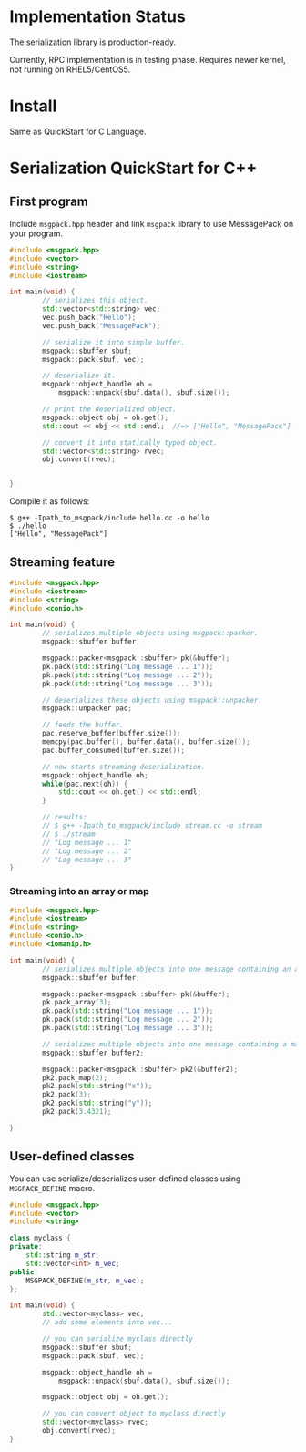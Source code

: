 # Implementation Status

The serialization library is production-ready.

Currently, RPC implementation is in testing phase. Requires newer kernel, not running on RHEL5/CentOS5.

# Install

Same as QuickStart for C Language.

# Serialization QuickStart for C+\+

## First program

Include `msgpack.hpp` header and link `msgpack` library to use MessagePack on your program.

```cpp
#include <msgpack.hpp>
#include <vector>
#include <string>
#include <iostream>

int main(void) {
        // serializes this object.
        std::vector<std::string> vec;
        vec.push_back("Hello");
        vec.push_back("MessagePack");

        // serialize it into simple buffer.
        msgpack::sbuffer sbuf;
        msgpack::pack(sbuf, vec);

        // deserialize it.
        msgpack::object_handle oh =
            msgpack::unpack(sbuf.data(), sbuf.size());

        // print the deserialized object.
        msgpack::object obj = oh.get();
        std::cout << obj << std::endl;  //=> ["Hello", "MessagePack"]

        // convert it into statically typed object.
        std::vector<std::string> rvec;
        obj.convert(rvec);


}
```

Compile it as follows:

```
$ g++ -Ipath_to_msgpack/include hello.cc -o hello
$ ./hello
["Hello", "MessagePack"]
```

## Streaming feature

```cpp
#include <msgpack.hpp>
#include <iostream>
#include <string>
#include <conio.h>

int main(void) {
        // serializes multiple objects using msgpack::packer.
        msgpack::sbuffer buffer;

        msgpack::packer<msgpack::sbuffer> pk(&buffer);
        pk.pack(std::string("Log message ... 1"));
        pk.pack(std::string("Log message ... 2"));
        pk.pack(std::string("Log message ... 3"));

        // deserializes these objects using msgpack::unpacker.
        msgpack::unpacker pac;

        // feeds the buffer.
        pac.reserve_buffer(buffer.size());
        memcpy(pac.buffer(), buffer.data(), buffer.size());
        pac.buffer_consumed(buffer.size());

        // now starts streaming deserialization.
        msgpack::object_handle oh;
        while(pac.next(oh)) {
            std::cout << oh.get() << std::endl;
        }

        // results:
        // $ g++ -Ipath_to_msgpack/include stream.cc -o stream
        // $ ./stream
        // "Log message ... 1"
        // "Log message ... 2"
        // "Log message ... 3"
}
```

### Streaming into an array or map

```cpp
#include <msgpack.hpp>
#include <iostream>
#include <string>
#include <conio.h>
#include <iomanip.h>

int main(void) {
        // serializes multiple objects into one message containing an array using msgpack::packer.
        msgpack::sbuffer buffer;

        msgpack::packer<msgpack::sbuffer> pk(&buffer);
        pk.pack_array(3);
        pk.pack(std::string("Log message ... 1"));
        pk.pack(std::string("Log message ... 2"));
        pk.pack(std::string("Log message ... 3"));

        // serializes multiple objects into one message containing a map using msgpack::packer.
        msgpack::sbuffer buffer2;

        msgpack::packer<msgpack::sbuffer> pk2(&buffer2);
        pk2.pack_map(2);
        pk2.pack(std::string("x"));
        pk2.pack(3);
        pk2.pack(std::string("y"));
        pk2.pack(3.4321);

}
```


## User-defined classes

You can use serialize/deserializes user-defined classes using `MSGPACK_DEFINE` macro.

```cpp
#include <msgpack.hpp>
#include <vector>
#include <string>

class myclass {
private:
    std::string m_str;
    std::vector<int> m_vec;
public:
    MSGPACK_DEFINE(m_str, m_vec);
};

int main(void) {
        std::vector<myclass> vec;
        // add some elements into vec...

        // you can serialize myclass directly
        msgpack::sbuffer sbuf;
        msgpack::pack(sbuf, vec);

        msgpack::object_handle oh =
            msgpack::unpack(sbuf.data(), sbuf.size());

        msgpack::object obj = oh.get();

        // you can convert object to myclass directly
        std::vector<myclass> rvec;
        obj.convert(rvec);
}
```
